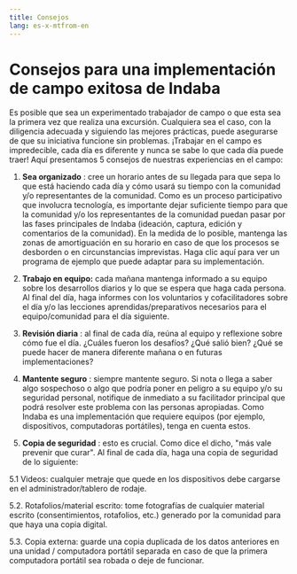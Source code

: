 ```yaml
---
title: Consejos
lang: es-x-mtfrom-en
---
```

# Consejos para una implementación de campo exitosa de Indaba  

<Leader> 

 Es posible que sea un experimentado trabajador de campo o que esta sea la primera vez que realiza una excursión. Cualquiera sea el caso, con la diligencia adecuada y siguiendo las mejores prácticas, puede asegurarse de que su iniciativa funcione sin problemas. ¡Trabajar en el campo es impredecible, cada día es diferente y nunca se sabe lo que cada día puede traer! Aquí presentamos 5 consejos de nuestras experiencias en el campo:  

</Leader> 

<ol><li> <strong>Sea organizado</strong> : cree un horario antes de su llegada para que sepa lo que está haciendo cada día y cómo usará su tiempo con la comunidad y/o representantes de la comunidad. Como es un proceso participativo que involucra tecnología, es importante dejar suficiente tiempo para que la comunidad y/o los representantes de la comunidad puedan pasar por las fases principales de Indaba (ideación, captura, edición y comentarios de la comunidad). En la medida de lo posible, mantenga las zonas de amortiguación en su horario en caso de que los procesos se desborden o en circunstancias imprevistas. Haga clic aquí para ver un programa de ejemplo que puede adaptar para su implementación. </li></ol> 

<ol start="2"><li> <strong>Trabajo en equipo:</strong> cada mañana mantenga informado a su equipo sobre los desarrollos diarios y lo que se espera que haga cada persona. Al final del día, haga informes con los voluntarios y cofacilitadores sobre el día y/o las lecciones aprendidas/preparativos necesarios para el equipo/comunidad para el día siguiente. </li></ol> 

<ol start="3"><li> <strong>Revisión diaria</strong> : al final de cada día, reúna al equipo y reflexione sobre cómo fue el día. ¿Cuáles fueron los desafíos? ¿Qué salió bien? ¿Qué se puede hacer de manera diferente mañana o en futuras implementaciones? </li></ol> 

<ol start="4"><li> <strong>Mantente seguro</strong> : siempre mantente seguro. Si nota o llega a saber algo sospechoso o algo que podría poner en peligro a su equipo y/o su seguridad personal, notifique de inmediato a su facilitador principal que podrá resolver este problema con las personas apropiadas. Como Indaba es una implementación que requiere equipos (por ejemplo, dispositivos, computadoras portátiles), tenga en cuenta estos. </li></ol> 

<ol start="5"><li> <strong>Copia de seguridad</strong> : esto es crucial. Como dice el dicho, &quot;más vale prevenir que curar&quot;. Al final de cada día, haga una copia de seguridad de lo siguiente: </li></ol> 

 5.1 Videos: cualquier metraje que quede en los dispositivos debe cargarse en el administrador/tablero de rodaje.  

 5.2. Rotafolios/material escrito: tome fotografías de cualquier material escrito (consentimientos, rotafolios, etc.) generado por la comunidad para que haya una copia digital.  

 5.3. Copia externa: guarde una copia duplicada de los datos anteriores en una unidad / computadora portátil separada en caso de que la primera computadora portátil sea robada o deje de funcionar.  
